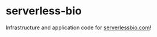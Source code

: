 # serverless-bio

Infrastructure and application code for [serverlessbio.com](https://serverlessbio.com)!
